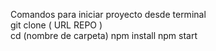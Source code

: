 Comandos para iniciar proyecto desde terminal   
git clone ( URL REPO )  
cd (nombre de carpeta) 
  npm install 
  npm start  
